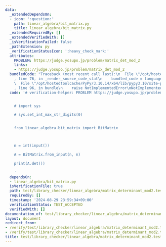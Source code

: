 ```yaml
---
data:
  _extendedDependsOn:
  - icon: ':question:'
    path: linear_algebra/bit_matrix.py
    title: linear_algebra/bit_matrix.py
  _extendedRequiredBy: []
  _extendedVerifiedWith: []
  _isVerificationFailed: false
  _pathExtension: py
  _verificationStatusIcon: ':heavy_check_mark:'
  attributes:
    PROBLEM: https://judge.yosupo.jp/problem/matrix_det_mod_2
    links:
    - https://judge.yosupo.jp/problem/matrix_det_mod_2
  bundledCode: "Traceback (most recent call last):\n  File \"/opt/hostedtoolcache/PyPy/3.10.14/x64/lib/pypy3.10/site-packages/onlinejudge_verify/documentation/build.py\"\
    , line 76, in _render_source_code_stat\n    bundled_code = language.bundle(\n\
    \  File \"/opt/hostedtoolcache/PyPy/3.10.14/x64/lib/pypy3.10/site-packages/onlinejudge_verify/languages/python.py\"\
    , line 96, in bundle\n    raise NotImplementedError\nNotImplementedError\n"
  code: '# verification-helper: PROBLEM https://judge.yosupo.jp/problem/matrix_det_mod_2


    # import sys

    # sys.set_int_max_str_digits(0)


    from linear_algebra.bit_matrix import BitMatrix



    n = int(input())

    A = BitMatrix.from_input(n, n)

    print(A.det())

    '
  dependsOn:
  - linear_algebra/bit_matrix.py
  isVerificationFile: true
  path: test/library_checker/linear_algebra/matrix_determinant_mod2.test.py
  requiredBy: []
  timestamp: '2024-08-29 23:59:34+09:00'
  verificationStatus: TEST_ACCEPTED
  verifiedWith: []
documentation_of: test/library_checker/linear_algebra/matrix_determinant_mod2.test.py
layout: document
redirect_from:
- /verify/test/library_checker/linear_algebra/matrix_determinant_mod2.test.py
- /verify/test/library_checker/linear_algebra/matrix_determinant_mod2.test.py.html
title: test/library_checker/linear_algebra/matrix_determinant_mod2.test.py
---
```

